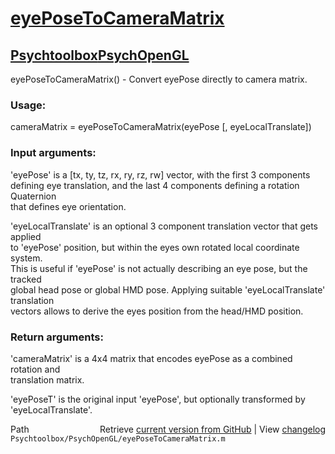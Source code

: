 # [eyePoseToCameraMatrix](eyePoseToCameraMatrix)
## [Psychtoolbox](Psychtoolbox)[PsychOpenGL](PsychOpenGL)

eyePoseToCameraMatrix() - Convert eyePose directly to camera matrix.  
  
### Usage:  
  
cameraMatrix = eyePoseToCameraMatrix(eyePose [, eyeLocalTranslate])  
  
### Input arguments:  
  
'eyePose' is a [tx, ty, tz, rx, ry, rz, rw] vector, with the first 3 components  
defining eye translation, and the last 4 components defining a rotation Quaternion  
that defines eye orientation.  
  
'eyeLocalTranslate' is an optional 3 component translation vector that gets applied  
to 'eyePose' position, but within the eyes own rotated local coordinate system.  
This is useful if 'eyePose' is not actually describing an eye pose, but the tracked  
global head pose or global HMD pose. Applying suitable 'eyeLocalTranslate' translation  
vectors allows to derive the eyes position from the head/HMD position.  
  
### Return arguments:  
  
'cameraMatrix' is a 4x4 matrix that encodes eyePose as a combined rotation and  
translation matrix.  
  
'eyePoseT' is the original input 'eyePose', but optionally transformed by  
'eyeLocalTranslate'.  




<div class="code_header" style="text-align:right;">
  <span style="float:left;">Path&nbsp;&nbsp;</span> <span class="counter">Retrieve <a href=
  "https://raw.github.com/Psychtoolbox-3/Psychtoolbox-3/beta/Psychtoolbox/PsychOpenGL/eyePoseToCameraMatrix.m">current version from GitHub</a> | View <a href=
  "https://github.com/Psychtoolbox-3/Psychtoolbox-3/commits/beta/Psychtoolbox/PsychOpenGL/eyePoseToCameraMatrix.m">changelog</a></span>
</div>
<div class="code">
  <code>Psychtoolbox/PsychOpenGL/eyePoseToCameraMatrix.m</code>
</div>

